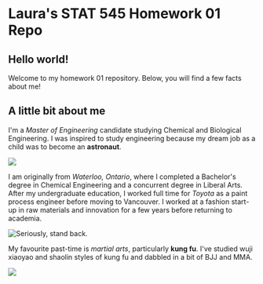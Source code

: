 # Laura's STAT 545 Homework 01 Repo

## Hello world!
Welcome to my homework 01 repository. Below, you will find a few facts about me!

## A little bit about me

I'm a *Master of Engineering* candidate studying Chemical and Biological Engineering. I was inspired to study engineering because my dream job as a child was to become an **astronaut**. 

![](https://i.pinimg.com/originals/25/76/ab/2576ab3a50ccdae861fc5abcfa20a1dc.gif)

I am originally from *Waterloo, Ontario*, where I completed a Bachelor's degree in Chemical Engineering and a concurrent degree in Liberal Arts.
After my undergraduate education, I worked full time for *Toyota* as a paint process engineer before moving to Vancouver. I worked at a fashion start-up in raw materials and innovation for a few years before returning to academia. 


![](https://pre00.deviantart.net/0f82/th/pre/f/2015/330/a/8/stand_back_i_m_going_to_try_science_by_motorcycle_hero-d9i34zm.png "Seriously, stand back.")


My favourite past-time is *martial arts*, particularly **kung fu**. I've studied wuji xiaoyao and shaolin styles of kung fu and dabbled in a bit of BJJ and MMA.


![](https://vignette.wikia.nocookie.net/vsbattles/images/b/bf/Kung-Fu-Panda-Render-copy.gif/revision/latest?cb=20151231071437)